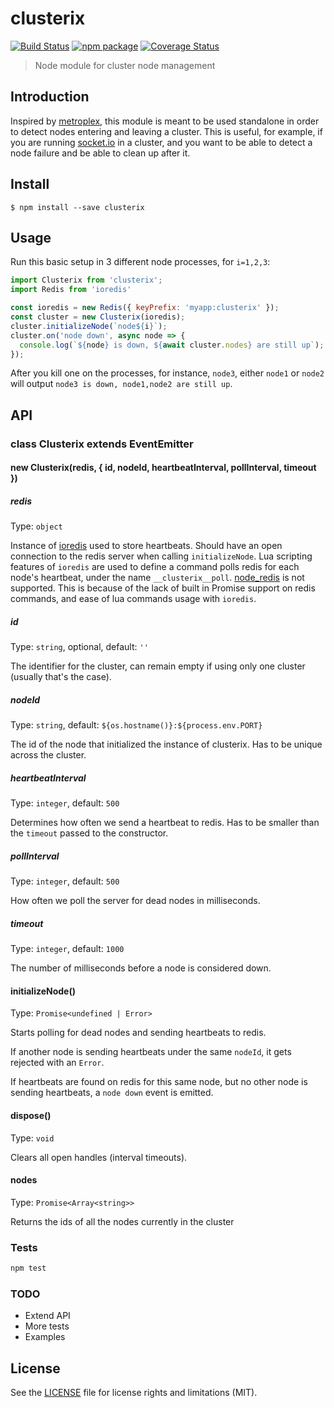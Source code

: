 # clusterix

[![Build Status][build-badge]][build]
[![npm package][npm-badge]][npm]
[![Coverage Status][coveralls-badge]][coveralls]

> Node module for cluster node management

## Introduction

Inspired by [metroplex](https://github.com/primus/metroplex), this module is meant to be used standalone in order to detect nodes entering and leaving a cluster. This is useful, for example, if you are running [socket.io](https://github.com/socketio/socket.io) in a cluster, and you want to be able to detect a node failure and be able to clean up after it.

## Install

```
$ npm install --save clusterix
```

## Usage

Run this basic setup in 3 different node processes, for `i=1,2,3`:

```js
import Clusterix from 'clusterix';
import Redis from 'ioredis'

const ioredis = new Redis({ keyPrefix: 'myapp:clusterix' });
const cluster = new Clusterix(ioredis);
cluster.initializeNode(`node${i}`);
cluster.on('node down', async node => {
  console.log(`${node} is down, ${await cluster.nodes} are still up`);
});
```

After you kill one on the processes, for instance, `node3`, either `node1` or `node2` will output `node3 is down, node1,node2 are still up`.

## API

### class Clusterix extends EventEmitter

#### new Clusterix(redis, { id, nodeId, heartbeatInterval, pollInterval, timeout })

##### redis

Type: `object`

Instance of [ioredis](https://github.com/luin/ioredis) used to store heartbeats. Should have an open connection to the redis server when calling `initializeNode`. Lua scripting features of `ioredis` are used to define a command polls redis for each node's heartbeat, under the name `__clusterix__poll`.
[node\_redis](https://github.com/NodeRedis/node_redis) is not supported. This is because of the lack of built in Promise support on redis commands, and ease of lua commands usage with `ioredis`.

##### id

Type: `string`, optional, default: `''`

The identifier for the cluster, can remain empty if using only one cluster (usually that's the case).

##### nodeId

Type: `string`, default: `${os.hostname()}:${process.env.PORT}`

The id of the node that initialized the instance of clusterix. Has to be unique across the cluster.

##### heartbeatInterval

Type: `integer`, default: `500`

Determines how often we send a heartbeat to redis. Has to be smaller than the `timeout` passed to the constructor.

##### pollInterval

Type: `integer`, default: `500`

How often we poll the server for dead nodes in milliseconds.

##### timeout

Type: `integer`, default: `1000`

The number of milliseconds before a node is considered down.

#### initializeNode()

Type: `Promise<undefined | Error>`

Starts polling for dead nodes and sending heartbeats to redis. 

If another node is sending heartbeats under the same `nodeId`, it gets rejected with an `Error`.

If heartbeats are found on redis for this same node, but no other node is sending heartbeats, a `node down` event is emitted.

#### dispose()

Type: `void`

Clears all open handles (interval timeouts).

#### nodes

Type: `Promise<Array<string>>`

Returns the ids of all the nodes currently in the cluster

####

### Tests

```js
npm test
```

### TODO

* Extend API
* More tests
* Examples

## License

See the [LICENSE](LICENSE.md) file for license rights and limitations (MIT).

[build-badge]: https://img.shields.io/github/actions/workflow/status/dotcore64/clusterix/test.yml?event=push&style=flat-square
[build]: https://github.com/dotcore64/clusterix/actions

[npm-badge]: https://img.shields.io/npm/v/clusterix.svg?style=flat-square
[npm]: https://www.npmjs.org/package/clusterix

[coveralls-badge]: https://img.shields.io/coveralls/dotcore64/clusterix/master.svg?style=flat-square
[coveralls]: https://coveralls.io/r/dotcore64/clusterix
